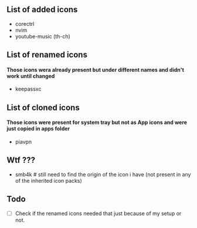 ## List of added icons

- corectrl  
- nvim  
- youtube-music (th-ch)  


## List of renamed icons
#### Those icons wera already present but under different names and didn't work until changed

- keepassxc  

## List of cloned icons
#### Those icons were present for system tray but not as App icons and were just copied in apps folder 

- piavpn  

## Wtf ???

- smb4k # still need to find the origin of the icon i have (not present in any of the inherited icon packs)


## Todo

- [ ] Check if the renamed icons needed that just because of my setup or not.
